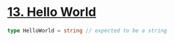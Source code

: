 # [13. Hello World](https://tsch.js.org/13/play/zh-CN) <Badge type="info" text="warm-up" />

```ts
type HelloWorld = string // expected to be a string
```